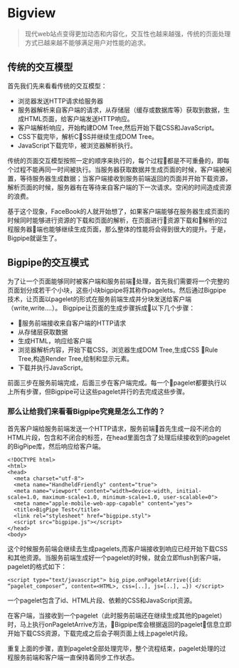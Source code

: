 # Bigview
> 现代web站点变得更加动态和内容化，交互性也越来越强，传统的页面处理方式已越来越不能够满足用户对性能的追求。

## 传统的交互模型
首先我们先来看看传统的交互模型：

* 浏览器发送HTTP请求给服务器
* 服务器解析来自客户端的请求，从存储层（缓存或数据库等）获取到数据，生成HTML页面，给客户端发送HTTP响应。
* 客户端解析响应，开始构建DOM Tree,然后开始下载CSS和JavaScript。
* CSS下载完毕，解析CSS并继续生成DOM Tree。
* JavaScript下载完毕，被浏览器解析执行。

传统的页面交互模型按照一定的顺序来执行的，每个过程都是不可重叠的，即每个过程不能再同一时间被执行。当服务器获取数据并生成页面的时候，客户端被闲置，等待服务器生成数据；当客户端接收到服务前端返回的页面并开始下载资源，解析页面的时候，服务器有在等待来自客户端的下一次请求。空闲的时间造成资源的浪费。

基于这个现象，FaceBook的人就开始想了，如果客户端能够在服务器生成页面的时候同时能够进行资源的下载和页面的解析，在页面进行资源下载和解析的过程服务器端也能够继续生成页面，那么整体的性能将会得到很大的提升。于是，Bigpipe就诞生了。

## Bigpipe的交互模式
为了让一个页面能够同时被客户端和服务前端处理，首先我们需要将一个完整的页面划分成若干个小块，这些小块bigpipe将其称作pagelets。然后通过Bigpipe技术，让页面以pagelet的形式在服务前端生成并分块发送给客户端（write,write....）。
Bigpipe让页面的生成步骤拆成以下几个步骤：

* 服务前端接收来自客户端的HTTP请求
* 从存储层获取数据
* 生成HTML，响应给客户端
* 浏览器解析内容，开始下载CSS，浏览器生成DOM Tree,生成CSS Rule Tree,构造Render Tree,绘制和显示元素。
* 下载并执行JavaScript。

前面三步在服务前端完成，后面三步在客户端完成。每一个pagelet都要执行以上所有步骤，但Bigpipe可让这些pagelet并行的去完成这些步骤。

### 那么让给我们来看看Bigpipe究竟是怎么工作的？
首先客户端给服务前端发送一个HTTP请求，服务前端首先生成一段不闭合的HTML片段，包含<head>和不闭合的<body>标签，在head里面包含了处理后续接收到的pagelet的BigPipe库，然后响应给客户端。

```
<!DOCTYPE html>
<html>
<head>
  <meta charset="utf-8">
  <meta name="HandheldFriendly" content="true">
  <meta name="viewport" content="width=device-width, initial-scale=1.0, maximum-scale=1.0, minimum-scale=1.0, user-scalable=0">
  <meta name="apple-mobile-web-app-capable" content="yes">
  <title>BigPipe Test</title>
  <link rel="stylesheet" href="bigpipe.styl">
  <script src="bigpipe.js"></script>
</head>
<body>
```


这个时候服务前端会继续去生成pagelets,而客户端接收到响应已经开始下载CSS和其他资源。当服务前端生成好一个pagelet的时候，就会立即flush到客户端，pagelet的格式如下：

`<script type="text/javascript">
big_pipe.onPageletArrive({id: “pagelet_composer”, content=<HTML>, css=[..], js=[..], …})
</script>`

一个pagelet包含了id、HTML片段、依赖的CSS和JavaScript资源。

在客户端，当接收到一个pagelet（此时服务前端还在继续生成其他的pagelet）时，马上执行onPageletArrive方法，Bigpipe库会根据返回的pagelet信息立即开始下载CSS资源，下载完成之后会子啊页面上线上pagelet片段。


重复上面的步骤，直到pagelet全部处理完毕，整个流程结束，pagelet处理的过程服务前端和客户端一直保持着同步工作状态。
